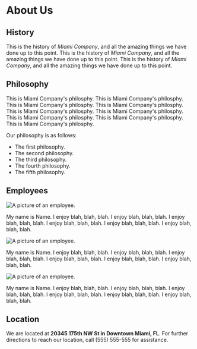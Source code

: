 # About Us

## History
This is the history of _Miami Company_, and all the amazing things we have done up to this point. This is the history of _Miami Company_, and all the amazing things we have done up to this point. This is the history of _Miami Company_, and all the amazing things we have done up to this point.

## Philosophy
This is Miami Company's philosphy. This is Miami Company's philosphy. This is Miami Company's philosphy. This is Miami Company's philosphy. This is Miami Company's philosphy. This is Miami Company's philosphy. This is Miami Company's philosphy. This is Miami Company's philosphy. This is Miami Company's philosphy.

Our philosophy is as follows:
* The first philosophy.
* The second philosophy.
* The third philosophy.
* The fourth philosophy.
* The fifth philosophy.

## Employees
![A picture of an employee.](http://lorempixel.com/image_output/people-q-c-200-200-9.jpg)

My name is Name. I enjoy blah, blah, blah. I enjoy blah, blah, blah. I enjoy blah, blah, blah. I enjoy blah, blah, blah. I enjoy blah, blah, blah. I enjoy blah, blah, blah.

![A picture of an employee.](http://lorempixel.com/image_output/people-q-c-200-200-4.jpg)

My name is Name. I enjoy blah, blah, blah. I enjoy blah, blah, blah. I enjoy blah, blah, blah. I enjoy blah, blah, blah. I enjoy blah, blah, blah. I enjoy blah, blah, blah.

![A picture of an employee.](http://lorempixel.com/image_output/people-q-c-200-200-1.jpg)

My name is Name. I enjoy blah, blah, blah. I enjoy blah, blah, blah. I enjoy blah, blah, blah. I enjoy blah, blah, blah. I enjoy blah, blah, blah. I enjoy blah, blah, blah.

## Location
We are located at **20345 175th NW St in Downtown Miami, FL**. For further directions to reach our location, call (555) 555-555 for assistance.


